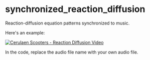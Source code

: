 # synchronized_reaction_diffusion
Reaction-diffusion equation patterns synchronized to music.

Here's an example:

[![Cerulaen Scooters - Reaction Diffusion Video](https://www.youtube.com/watch?v=kQ0W3VubXhU/0.jpg)](https://www.youtube.com/watch?v=kQ0W3VubXhU "Cerulean Scooters - Reaction Diffusion Video")

In the code, replace the audio file name with your own audio file.
